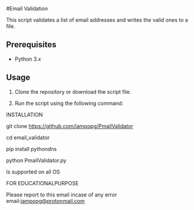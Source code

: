 #Email Validation

This script validates a list of email addresses and writes the valid ones to a file.

## Prerequisites

- Python 3.x

## Usage

1. Clone the repository or download the script file.

2. Run the script using the following command:



INSTALLATION

git clone https://github.com/iampopg/PmailValidator

cd email_validator

pip install pythondns

python PmailValidator.py


Is supported on all OS 


FOR EDUCATIONALPURPOSE

Please report to this email incase of any error
email:iampopg@protonmail.com
